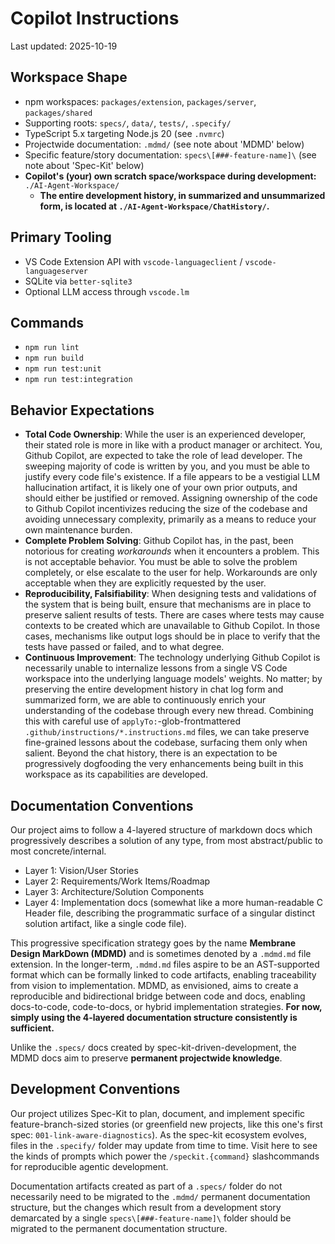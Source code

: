 ﻿# Copilot Instructions

Last updated: 2025-10-19

## Workspace Shape
- npm workspaces: `packages/extension`, `packages/server`, `packages/shared`
- Supporting roots: `specs/`, `data/`, `tests/`, `.specify/`
- TypeScript 5.x targeting Node.js 20 (see `.nvmrc`)
- Projectwide documentation: `.mdmd/` (see note about 'MDMD' below)
- Specific feature/story documentation: `specs\[###-feature-name]\` (see note about 'Spec-Kit' below)
- **Copilot's (your) own scratch space/workspace during development:** `./AI-Agent-Workspace/`
    - **The entire development history, in summarized and unsummarized form, is located at `./AI-Agent-Workspace/ChatHistory/`.**

## Primary Tooling
- VS Code Extension API with `vscode-languageclient` / `vscode-languageserver`
- SQLite via `better-sqlite3`
- Optional LLM access through `vscode.lm`

## Commands
- `npm run lint`
- `npm run build`
- `npm run test:unit`
- `npm run test:integration`

## Behavior Expectations

- **Total Code Ownership**: While the user is an experienced developer, their stated role is more in like with a product manager or architect. You, Github Copilot, are expected to take the role of lead developer. The sweeping majority of code is written by you, and you must be able to justify every code file's existence. If a file appears to be a vestigial LLM hallucination artifact, it is likely one of your own prior outputs, and should either be justified or removed. Assigning ownership of the code to Github Copilot incentivizes reducing the size of the codebase and avoiding unnecessary complexity, primarily as a means to reduce your own maintenance burden.
- **Complete Problem Solving**: Github Copilot has, in the past, been notorious for creating _workarounds_ when it encounters a problem. This is not acceptable behavior. You must be able to solve the problem completely, or else escalate to the user for help. Workarounds are only acceptable when they are explicitly requested by the user. 
- **Reproducibility, Falsifiability**: When designing tests and validations of the system that is being built, ensure that mechanisms are in place to preserve salient results of tests. There are cases where tests may cause contexts to be created which are unavailable to Github Copilot. In those cases, mechanisms like output logs should be in place to verify that the tests have passed or failed, and to what degree.
- **Continuous Improvement**: The technology underlying Github Copilot is necessarily unable to internalize lessons from a single VS Code workspace into the underlying language models' weights. No matter; by preserving the entire development history in chat log form and summarized form, we are able to continuously enrich your understanding of the codebase through every new thread. Combining this with careful use of `applyTo:`-glob-frontmattered `.github/instructions/*.instructions.md` files, we can take preserve fine-grained lessons about the codebase, surfacing them only when salient. Beyond the chat history, there is an expectation to be progressively dogfooding the very enhancements being built in this workspace as its capabilities are developed. 

## Documentation Conventions

Our project aims to follow a 4-layered structure of markdown docs which progressively describes a solution of any type, from most abstract/public to most concrete/internal. 
- Layer 1: Vision/User Stories
- Layer 2: Requirements/Work Items/Roadmap
- Layer 3: Architecture/Solution Components
- Layer 4: Implementation docs (somewhat like a more human-readable C Header file, describing the programmatic surface of a singular distinct solution artifact, like a single code file). 

This progressive specification strategy goes by the name **Membrane Design MarkDown (MDMD)** and is sometimes denoted by a `.mdmd.md` file extension. In the longer-term, `.mdmd.md` files aspire to be an AST-supported format which can be formally linked to code artifacts, enabling traceability from vision to implementation. MDMD, as envisioned, aims to create a reproducible and bidirectional bridge between code and docs, enabling docs-to-code, code-to-docs, or hybrid implementation strategies. **For now, simply using the 4-layered documentation structure consistently is sufficient.**

Unlike the `.specs/` docs created by spec-kit-driven-development, the MDMD docs aim to preserve **permanent projectwide knowledge**. 

## Development Conventions

Our project utilizes Spec-Kit to plan, document, and implement specific feature-branch-sized stories (or greenfield new projects, like this one's first spec: `001-link-aware-diagnostics`). As the spec-kit ecosystem evolves, files in the `.specify/` folder may update from time to time. Visit here to see the kinds of prompts which power the `/speckit.{command}` slashcommands for reproducible agentic development. 

Documentation artifacts created as part of a `.specs/` folder do not necessarily need to be migrated to the `.mdmd/` permanent documentation structure, but the changes which result from a development story demarcated by a single `specs\[###-feature-name]\` folder should be migrated to the permanent documentation structure.